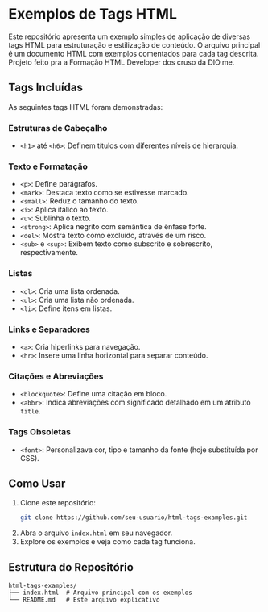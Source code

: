 # Exemplos de Tags HTML

Este repositório apresenta um exemplo simples de aplicação de diversas tags HTML para estruturação e estilização de conteúdo. O arquivo principal é um documento HTML com exemplos comentados para cada tag descrita.
<br>
Projeto feito pra a Formação HTML Developer dos cruso da DIO.me.

## Tags Incluídas
As seguintes tags HTML foram demonstradas:

### Estruturas de Cabeçalho
- `<h1>` até `<h6>`: Definem títulos com diferentes níveis de hierarquia.

### Texto e Formatação
- `<p>`: Define parágrafos.
- `<mark>`: Destaca texto como se estivesse marcado.
- `<small>`: Reduz o tamanho do texto.
- `<i>`: Aplica itálico ao texto.
- `<u>`: Sublinha o texto.
- `<strong>`: Aplica negrito com semântica de ênfase forte.
- `<del>`: Mostra texto como excluído, através de um risco.
- `<sub>` e `<sup>`: Exibem texto como subscrito e sobrescrito, respectivamente.

### Listas
- `<ol>`: Cria uma lista ordenada.
- `<ul>`: Cria uma lista não ordenada.
- `<li>`: Define itens em listas.

### Links e Separadores
- `<a>`: Cria hiperlinks para navegação.
- `<hr>`: Insere uma linha horizontal para separar conteúdo.

### Citações e Abreviações
- `<blockquote>`: Define uma citação em bloco.
- `<abbr>`: Indica abreviações com significado detalhado em um atributo `title`.

### Tags Obsoletas
- `<font>`: Personalizava cor, tipo e tamanho da fonte (hoje substituída por CSS).

## Como Usar
1. Clone este repositório:
   ```bash
   git clone https://github.com/seu-usuario/html-tags-examples.git
   ```
2. Abra o arquivo `index.html` em seu navegador.
3. Explore os exemplos e veja como cada tag funciona.

## Estrutura do Repositório
```
html-tags-examples/
├── index.html  # Arquivo principal com os exemplos
└── README.md   # Este arquivo explicativo
```

